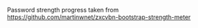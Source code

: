Password strength progress taken from https://github.com/martinwnet/zxcvbn-bootstrap-strength-meter
